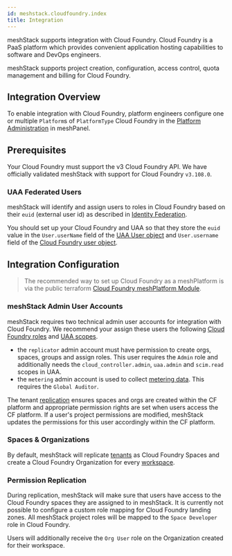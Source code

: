 ```yaml
---
id: meshstack.cloudfoundry.index
title: Integration
---
```


meshStack supports integration with Cloud Foundry. Cloud Foundry is a PaaS platform which provides convenient application hosting capabilities to software and DevOps engineers.

meshStack supports project creation, configuration, access control, quota management and billing for Cloud Foundry.

## Integration Overview

To enable integration with Cloud Foundry, platform engineers configure one or multiple `Platform`s of `PlatformType` Cloud Foundry in the [Platform Administration](administration.platforms) in meshPanel.

## Prerequisites 

Your Cloud Foundry must support the v3 Cloud Foundry API.
We have officially validated meshStack with support for Cloud Foundry `v3.108.0`.

### UAA Federated Users

meshStack will identify and assign users to roles in Cloud Foundry based on their `euid` (external user id) as described in [Identity Federation](meshstack.identity-federation#externally-provisioned-identities).

You should set up your Cloud Foundry and UAA so that they store the `euid` value in the `User.userName` field of the [UAA User object](https://docs.cloudfoundry.org/api/uaa/version/77.8.0/index.html#get) and `User.username` field of the [Cloud Foundry user object](http://v3-apidocs.cloudfoundry.org/version/3.164.0/index.html#users).

## Integration Configuration

> The recommended way to set up Cloud Foundry as a meshPlatform is via the public terraform [Cloud Foundry meshPlatform Module](https://github.com/meshcloud/terraform-cloudfoundry-meshplatform).

### meshStack Admin User Accounts

meshStack requires two technical admin user accounts for integration with Cloud Foundry. We recommend your assign these 
users the following [Cloud Foundry roles](https://docs.cloudfoundry.org/concepts/roles.html) and [UAA scopes](https://docs.cloudfoundry.org/concepts/architecture/uaa.html#scopes).

- the `replicator` admin account must have permission to create orgs, spaces, groups and assign roles. This user requires the
  `Admin` role and additionally needs the `cloud_controller.admin`, `uaa.admin` and  `scim.read` scopes in UAA.
- the `metering` admin account is used to collect [metering data](meshstack.cloudfoundry.metering). This requires the `Global Auditor`.

The tenant [replication](meshcloud.tenant) ensures spaces and orgs are created within the CF platform and appropriate permission rights are set when users access the CF platform. If a user's project permissions are modified, meshStack updates the permissions for this user accordingly within the CF platform.

### Spaces & Organizations

By default, meshStack will replicate [tenants](meshcloud.tenant) as Cloud Foundry Spaces and create a
Cloud Foundry Organization for every [workspace](meshcloud.workspace).

### Permission Replication

During replication, meshStack will make sure that users have access to the Cloud Foundry spaces they are assigned to in meshStack.
It is currently not possible to configure a custom role mapping for Cloud Foundry landing zones. All meshStack project roles
will be mapped to the `Space Developer` role in Cloud Foundry.

Users will additionally receive the `Org User` role on the Organization created for their workspace.
